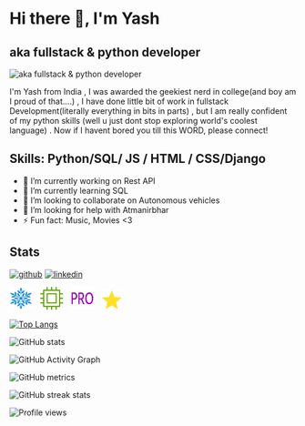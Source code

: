 # Hi there 👋, I'm Yash
## aka fullstack & python developer
![aka fullstack & python developer](https://pbs.twimg.com/profile_banners/969557557680525312/1614800484/1080x360)

I'm Yash from India , I was awarded the geekiest nerd in college(and boy am I proud of that....) , I have done little bit of work in fullstack Development(literally everything in bits in parts) , but I am really confident of my python skills (well u just dont stop exploring world's coolest language) . Now if I havent bored you till this WORD, please connect!


## Skills: Python/SQL/ JS / HTML / CSS/Django

- 🔭 I’m currently working on Rest API 
- 🌱 I’m currently learning SQL 
- 👯 I’m looking to collaborate on Autonomous vehicles 
- 🤔 I’m looking for help with Atmanirbhar 
- ⚡ Fun fact: Music, Movies <3 



## Stats
[<img src='https://cdn.jsdelivr.net/npm/simple-icons@3.0.1/icons/github.svg' alt='github' height='40'>](https://github.com/bhole-yash)  [<img src='https://cdn.jsdelivr.net/npm/simple-icons@3.0.1/icons/linkedin.svg' alt='linkedin' height='40'>](https://www.linkedin.com/in/https://www.linkedin.com/in/yash-bhole-075889148//)  

<a href='https://archiveprogram.github.com/'><img src='https://raw.githubusercontent.com/acervenky/animated-github-badges/master/assets/acbadge.gif' width='40' height='40'></a> <a href='https://docs.github.com/en/developers'><img src='https://raw.githubusercontent.com/acervenky/animated-github-badges/master/assets/devbadge.gif' width='40' height='40'></a> <a href='https://github.com/pricing'><img src='https://raw.githubusercontent.com/acervenky/animated-github-badges/master/assets/pro.gif' width='40' height='40'></a> <a href='https://stars.github.com/'><img src='https://raw.githubusercontent.com/acervenky/animated-github-badges/master/assets/starbadge.gif' width='35' height='35'></a> 

[![Top Langs](https://github-readme-stats.vercel.app/api/top-langs/?username=bhole-yash)](https://github.com/anuraghazra/github-readme-stats)

![GitHub stats](https://github-readme-stats.vercel.app/api?username=bhole-yash&show_icons=true)  

![GitHub Activity Graph](https://activity-graph.herokuapp.com/graph?username=bhole-yash)  

![GitHub metrics](https://metrics.lecoq.io/bhole-yash)  

![GitHub streak stats](https://github-readme-streak-stats.herokuapp.com/?user=bhole-yash)  

![Profile views](https://gpvc.arturio.dev/bhole-yash)  
